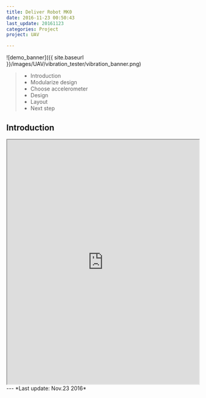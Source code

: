 ```yaml
---
title: Deliver Robot MK0
date: 2016-11-23 00:50:43
last_update: 20161123
categories: Project
project: UAV

---
```


![demo_banner]({{ site.baseurl }}/images/UAV/vibration_tester/vibration_banner.png)

>* Introduction
>* Modularize design
>* Choose accelerometer
>* Design
>* Layout
>* Next step

## Introduction
<iframe src="https://drive.google.com/file/d/0BwNgzpaDUeYWNWpUdHJ6TE1DdjA/preview" width="100%" height="640"></iframe>
---
*Last update: Nov.23 2016*  